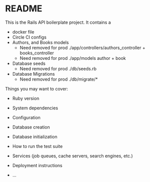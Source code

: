 # README

This is the Rails API boilerplate project.
It contains a
* docker file
* Circle CI configs
* Authors, and Books models
    * Need removed for prod ./app/controllers/authors_controller + books_controller
    * Need removed for prod ./app/models author + book
* Database seeds
    * Need removed for prod ./db/seeds.rb
* Database Migrations
    * Need removed for prod ./db/migrate/*

Things you may want to cover:

* Ruby version

* System dependencies

* Configuration

* Database creation

* Database initialization

* How to run the test suite

* Services (job queues, cache servers, search engines, etc.)

* Deployment instructions

* ...
